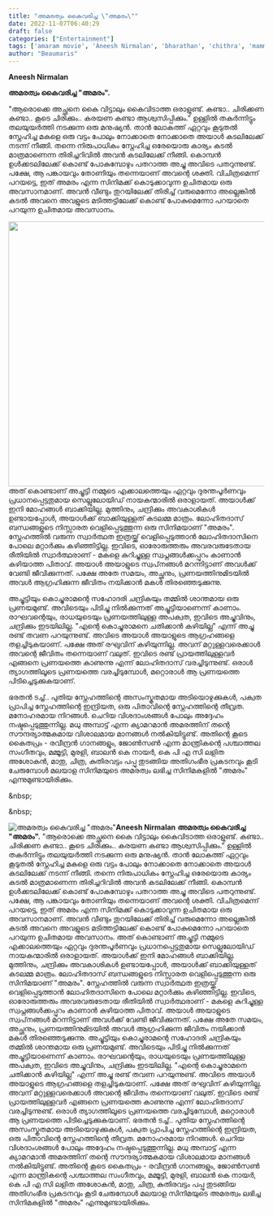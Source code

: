 ```yaml
---
title: "അമരത്വം കൈവരിച്ച \"അമരം\""
date: 2022-11-07T06:40:29
draft: false
categories: ["Entertainment"]
tags: ['amaram movie', 'Aneesh Nirmalan', 'bharathan', 'chithra', 'mammootty']
author: "Beaumaris"
---
```


<strong>Aneesh Nirmalan</strong>

<strong>അമരത്വം കൈവരിച്ച "അമരം".</strong>

"ആരൊക്കെ അച്ഛനെ കൈ വിട്ടാലും കൈവിടാത്ത ഒരാളുണ്ട്. കണ്ടാ.. ചിരിക്കണ കണ്ടാ.. കൂടെ ചിരിക്കും.. കരയണ കണ്ടാ ആശ്വസിപ്പിക്കും."
ഉള്ളിൽ തകർന്നിട്ടും തലയുയർത്തി നടക്കുന്ന ഒരു മനുഷ്യൻ. താൻ ലോകത്ത് ഏറ്റവും കൂടുതൽ സ്നേഹിച്ച മകളെ ഒരു വട്ടം പോലും നോക്കാതെ നോക്കാതെ അയാൾ കടലിലേക്ക് നടന്ന് നീങ്ങി. തന്നെ നിരുപാധികം സ്നേഹിച്ച ഒരേയൊരു കാര്യം കടൽ മാത്രമാണെന്ന തിരിച്ചറിവിൽ അവൻ കടലിലേക്ക് നീങ്ങി. കൊമ്പൻ ഉൾക്കടലിലേക്ക് കൊണ്ട് പോകുമ്പോഴും പതറാത്ത അച്ചു അവിടെ പതറുന്നുണ്ട്. പക്ഷേ, ആ പങ്കായവും തോണിയും തന്നെയാണ് അവന്റെ ശക്തി. വിചിത്രമെന്ന് പറയട്ടെ, ഇത് അമരം എന്ന സിനിമക്ക് കൊടുക്കാവുന്ന ഉചിതമായ ഒരു അവസാനമാണ്. അവൻ വീണ്ടും തുറയിലേക്ക് തിരിച്ച് വരുമെന്നോ അല്ലെങ്കിൽ കടൽ അവനെ അവളുടെ മടിത്തട്ടിലേക്ക് കൊണ്ട് പോകുമെന്നോ പറയാതെ പറയുന്ന ഉചിതമായ അവസാനം.

<img class=" wp-image-357680 aligncenter" src="https://cdn.boolokam.com/articles/2022/11/amaram.1.945022.jpg" alt="" width="927" height="521" />അത് കൊണ്ടാണ് അച്ചൂട്ടി നമ്മുടെ എക്കാലത്തെയും ഏറ്റവും ദുരന്തപൂർണവും പ്രധാനപ്പെട്ടതുമായ സെല്ലുലോയിഡ് നായകന്മാരിൽ ഒരാളായത്. അയാൾക്ക്‌ ഇനി മോഹങ്ങൾ ബാക്കിയില്ല. മുത്തിനും, ചന്ദ്രിക്കും അവകാശികൾ ഉണ്ടായപ്പോൾ, അയാൾക്ക്‌ ബാക്കിയുള്ളത് കടലമ്മ മാത്രം.
ലോഹിതദാസ് ബന്ധങ്ങളുടെ നിസ്സാരത വെളിപ്പെടുത്തുന്ന ഒരു സിനിമയാണ് "അമരം". സ്നേഹത്തിൽ വരുന്ന സ്വാർത്ഥത ഇത്രയ്ക്ക് വെളിപ്പെടുത്താൻ ലോഹിതദാസിനെ പോലെ മറ്റാർക്കും കഴിഞ്ഞിട്ടില്ല. ഇവിടെ, ഓരോരുത്തരും അവരവരുടേതായ രീതിയിൽ സ്വാർത്ഥരാണ് - മകളെ കുറിച്ചുള്ള സ്വപ്നങ്ങൾക്കപ്പുറം കാണാൻ കഴിയാത്ത പിതാവ്. അയാൾ അയാളുടെ സ്വപ്‌നങ്ങൾ മറന്നിട്ടാണ് അവൾക്ക് വേണ്ടി ജീവിക്കുന്നത്. പക്ഷേ അതേ സമയം, അച്ഛനും, പ്രണയത്തിനുമിടയിൽ അവൾ ആഗ്രഹിക്കുന്ന ജീവിതം നയിക്കാൻ മകൾ തിരഞ്ഞെടുക്കുന്നു.

അച്ചൂട്ടിയും കൊച്ചുരാമന്റെ സഹോദരി ചന്ദ്രികയും തമ്മിൽ ശാന്തമായ ഒരു പ്രണയമുണ്ട്. അവിടെയും പിടിച്ചു നിൽക്കുന്നത് അച്ചൂട്ടിയാണെന്ന് കാണാം. രാഘവന്റെയും, രാധയുടെയും പ്രണയത്തിലുള്ള അപക്വത, ഇവിടെ അച്ചുവിനും, ചന്ദ്രിക്കും ഇടയിലില്ല. "എന്റെ കൊച്ചുരാമനെ ചതിക്കാൻ കഴിയില്ല" എന്ന്‌ അച്ചു രണ്ട് തവണ പറയുന്നുണ്ട്. അവിടെ അയാൾ അയാളുടെ ആഗ്രഹങ്ങളെ തളച്ചിടുകയാണ്. പക്ഷേ അത് രഘുവിന് കഴിയുന്നില്ല. അവന് മറ്റുള്ളവരെക്കാൾ അവന്റെ ജീവിതം തന്നെയാണ് വലുത്. ഇവിടെ രണ്ട് പ്രായത്തിലുള്ളവർ എങ്ങനെ പ്രണയത്തെ കാണുന്നു എന്ന്‌ ലോഹിതദാസ് വരച്ചിടുന്നുണ്ട്. ഒരാൾ ത്യാഗത്തിലൂടെ പ്രണയത്തെ വരച്ചിടുമ്പോൾ, മറ്റൊരാൾ ആ പ്രണയത്തെ പിടിച്ചെടുക്കുകയാണ്.

ഭരതൻ ടച്ച്.. പുതിയ സ്നേഹത്തിന്റെ അസംസ്കൃതമായ അടിയൊഴുക്കുകൾ, പക്വത പ്രാപിച്ച സ്നേഹത്തിന്റെ ഇന്ദ്രിയത, ഒരു പിതാവിന്റെ സ്നേഹത്തിന്റെ തീവ്രത. മനോഹരമായ നിറങ്ങൾ. ചെറിയ വിശദാംശങ്ങൾ പോലും അദ്ദേഹം നഷ്ടപ്പെടുത്തുന്നില്ല. മധു അമ്പാട്ട് എന്ന ക്യാമറമാൻ അമരത്തിന് തന്റെ സൗന്ദര്യാത്മകമായ വിശാലമായ മാനങ്ങൾ നൽകിയിട്ടുണ്ട്. അതിന്റെ കൂടെ കൈതപ്രം - രവീന്ദ്രൻ ഗാനങ്ങളും, ജോൺസൺ എന്ന മാന്ത്രികന്റെ പശ്ചാത്തല സംഗീതവും, മമ്മൂട്ടി, മുരളി, ബാലൻ കെ നായർ, കെ പി എ സി ലളിത അശോകൻ, മാതു, ചിത്ര, കുതിരവട്ടം പപ്പു തുടങ്ങിയ അതിഗംഭീര പ്രകടനവും കൂടി ചേരുമ്പോൾ മലയാള സിനിമയുടെ അമരത്വം ലഭിച്ച സിനിമകളിൽ "അമരം" എന്നുമുണ്ടായിരിക്കും.

&amp;nbsp;

&amp;nbsp;


![അമരത്വം കൈവരിച്ച "അമരം"](https://cdn.boolokam.com/articles/2022/11/amaram.1.945022.jpg)**Aneesh Nirmalan** **അമരത്വം കൈവരിച്ച "അമരം".** "ആരൊക്കെ അച്ഛനെ കൈ വിട്ടാലും കൈവിടാത്ത ഒരാളുണ്ട്. കണ്ടാ.. ചിരിക്കണ കണ്ടാ.. കൂടെ ചിരിക്കും.. കരയണ കണ്ടാ ആശ്വസിപ്പിക്കും." ഉള്ളിൽ തകർന്നിട്ടും തലയുയർത്തി നടക്കുന്ന ഒരു മനുഷ്യൻ. താൻ ലോകത്ത് ഏറ്റവും കൂടുതൽ സ്നേഹിച്ച മകളെ ഒരു വട്ടം പോലും നോക്കാതെ നോക്കാതെ അയാൾ കടലിലേക്ക് നടന്ന് നീങ്ങി. തന്നെ നിരുപാധികം സ്നേഹിച്ച ഒരേയൊരു കാര്യം കടൽ മാത്രമാണെന്ന തിരിച്ചറിവിൽ അവൻ കടലിലേക്ക് നീങ്ങി. കൊമ്പൻ ഉൾക്കടലിലേക്ക് കൊണ്ട് പോകുമ്പോഴും പതറാത്ത അച്ചു അവിടെ പതറുന്നുണ്ട്. പക്ഷേ, ആ പങ്കായവും തോണിയും തന്നെയാണ് അവന്റെ ശക്തി. വിചിത്രമെന്ന് പറയട്ടെ, ഇത് അമരം എന്ന സിനിമക്ക് കൊടുക്കാവുന്ന ഉചിതമായ ഒരു അവസാനമാണ്. അവൻ വീണ്ടും തുറയിലേക്ക് തിരിച്ച് വരുമെന്നോ അല്ലെങ്കിൽ കടൽ അവനെ അവളുടെ മടിത്തട്ടിലേക്ക് കൊണ്ട് പോകുമെന്നോ പറയാതെ പറയുന്ന ഉചിതമായ അവസാനം. അത് കൊണ്ടാണ് അച്ചൂട്ടി നമ്മുടെ എക്കാലത്തെയും ഏറ്റവും ദുരന്തപൂർണവും പ്രധാനപ്പെട്ടതുമായ സെല്ലുലോയിഡ് നായകന്മാരിൽ ഒരാളായത്. അയാൾക്ക്‌ ഇനി മോഹങ്ങൾ ബാക്കിയില്ല. മുത്തിനും, ചന്ദ്രിക്കും അവകാശികൾ ഉണ്ടായപ്പോൾ, അയാൾക്ക്‌ ബാക്കിയുള്ളത് കടലമ്മ മാത്രം. ലോഹിതദാസ് ബന്ധങ്ങളുടെ നിസ്സാരത വെളിപ്പെടുത്തുന്ന ഒരു സിനിമയാണ് "അമരം". സ്നേഹത്തിൽ വരുന്ന സ്വാർത്ഥത ഇത്രയ്ക്ക് വെളിപ്പെടുത്താൻ ലോഹിതദാസിനെ പോലെ മറ്റാർക്കും കഴിഞ്ഞിട്ടില്ല. ഇവിടെ, ഓരോരുത്തരും അവരവരുടേതായ രീതിയിൽ സ്വാർത്ഥരാണ് - മകളെ കുറിച്ചുള്ള സ്വപ്നങ്ങൾക്കപ്പുറം കാണാൻ കഴിയാത്ത പിതാവ്. അയാൾ അയാളുടെ സ്വപ്‌നങ്ങൾ മറന്നിട്ടാണ് അവൾക്ക് വേണ്ടി ജീവിക്കുന്നത്. പക്ഷേ അതേ സമയം, അച്ഛനും, പ്രണയത്തിനുമിടയിൽ അവൾ ആഗ്രഹിക്കുന്ന ജീവിതം നയിക്കാൻ മകൾ തിരഞ്ഞെടുക്കുന്നു. അച്ചൂട്ടിയും കൊച്ചുരാമന്റെ സഹോദരി ചന്ദ്രികയും തമ്മിൽ ശാന്തമായ ഒരു പ്രണയമുണ്ട്. അവിടെയും പിടിച്ചു നിൽക്കുന്നത് അച്ചൂട്ടിയാണെന്ന് കാണാം. രാഘവന്റെയും, രാധയുടെയും പ്രണയത്തിലുള്ള അപക്വത, ഇവിടെ അച്ചുവിനും, ചന്ദ്രിക്കും ഇടയിലില്ല. "എന്റെ കൊച്ചുരാമനെ ചതിക്കാൻ കഴിയില്ല" എന്ന്‌ അച്ചു രണ്ട് തവണ പറയുന്നുണ്ട്. അവിടെ അയാൾ അയാളുടെ ആഗ്രഹങ്ങളെ തളച്ചിടുകയാണ്. പക്ഷേ അത് രഘുവിന് കഴിയുന്നില്ല. അവന് മറ്റുള്ളവരെക്കാൾ അവന്റെ ജീവിതം തന്നെയാണ് വലുത്. ഇവിടെ രണ്ട് പ്രായത്തിലുള്ളവർ എങ്ങനെ പ്രണയത്തെ കാണുന്നു എന്ന്‌ ലോഹിതദാസ് വരച്ചിടുന്നുണ്ട്. ഒരാൾ ത്യാഗത്തിലൂടെ പ്രണയത്തെ വരച്ചിടുമ്പോൾ, മറ്റൊരാൾ ആ പ്രണയത്തെ പിടിച്ചെടുക്കുകയാണ്. ഭരതൻ ടച്ച്.. പുതിയ സ്നേഹത്തിന്റെ അസംസ്കൃതമായ അടിയൊഴുക്കുകൾ, പക്വത പ്രാപിച്ച സ്നേഹത്തിന്റെ ഇന്ദ്രിയത, ഒരു പിതാവിന്റെ സ്നേഹത്തിന്റെ തീവ്രത. മനോഹരമായ നിറങ്ങൾ. ചെറിയ വിശദാംശങ്ങൾ പോലും അദ്ദേഹം നഷ്ടപ്പെടുത്തുന്നില്ല. മധു അമ്പാട്ട് എന്ന ക്യാമറമാൻ അമരത്തിന് തന്റെ സൗന്ദര്യാത്മകമായ വിശാലമായ മാനങ്ങൾ നൽകിയിട്ടുണ്ട്. അതിന്റെ കൂടെ കൈതപ്രം - രവീന്ദ്രൻ ഗാനങ്ങളും, ജോൺസൺ എന്ന മാന്ത്രികന്റെ പശ്ചാത്തല സംഗീതവും, മമ്മൂട്ടി, മുരളി, ബാലൻ കെ നായർ, കെ പി എ സി ലളിത അശോകൻ, മാതു, ചിത്ര, കുതിരവട്ടം പപ്പു തുടങ്ങിയ അതിഗംഭീര പ്രകടനവും കൂടി ചേരുമ്പോൾ മലയാള സിനിമയുടെ അമരത്വം ലഭിച്ച സിനിമകളിൽ "അമരം" എന്നുമുണ്ടായിരിക്കും. &nbsp; &nbsp;
